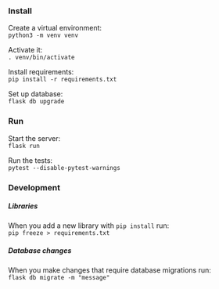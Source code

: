### Install
Create a virtual environment:  
`python3 -m venv venv`

Activate it:  
`. venv/bin/activate`

Install requirements:  
`pip install -r requirements.txt`

Set up database:  
`flask db upgrade`

### Run
Start the server:  
`flask run`

Run the tests:  
`pytest --disable-pytest-warnings`

### Development
##### Libraries
When you add a new library with `pip install` run:  
`pip freeze > requirements.txt`

##### Database changes
When you make changes that require database migrations run:  
`flask db migrate -m "message"`